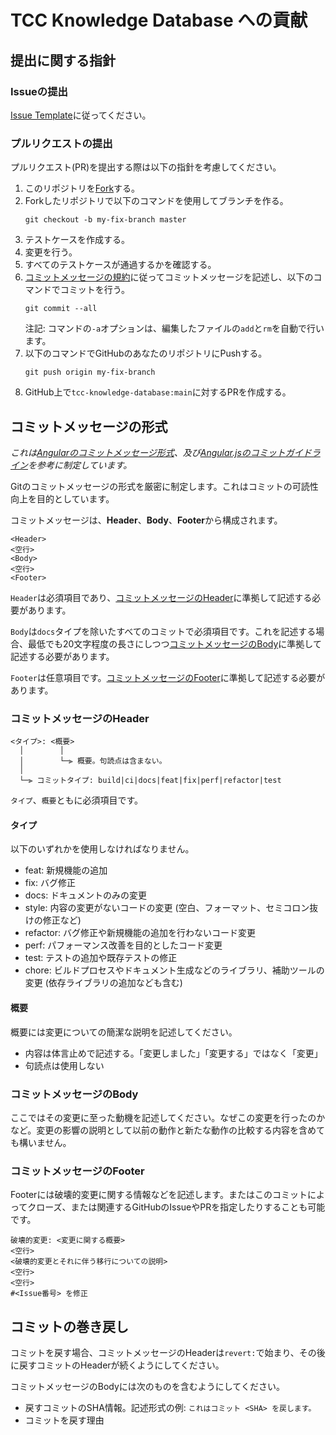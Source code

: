 # TCC Knowledge Database への貢献
## 提出に関する指針
### Issueの提出
[Issue Template](https://github.com/TCC-Study-Group/tcc-knowledge-database/issues/new/choose)に従ってください。

### プルリクエストの提出
プルリクエスト(PR)を提出する際は以下の指針を考慮してください。

1. このリポジトリを[Fork](https://docs.github.com/ja/github/getting-started-with-github/quickstart/fork-a-repo)する。
2. Forkしたリポジトリで以下のコマンドを使用してブランチを作る。
    ```
    git checkout -b my-fix-branch master
    ```
3. テストケースを作成する。
4. 変更を行う。
5. すべてのテストケースが通過するかを確認する。
6. [コミットメッセージの規約](#コミットメッセージの形式)に従ってコミットメッセージを記述し、以下のコマンドでコミットを行う。
    ```
    git commit --all
    ```
    注記: コマンドの`-a`オプションは、編集したファイルの`add`と`rm`を自動で行います。
7. 以下のコマンドでGitHubのあなたのリポジトリにPushする。
    ```
    git push origin my-fix-branch
    ```
8. GitHub上で`tcc-knowledge-database:main`に対するPRを作成する。

## コミットメッセージの形式
_これは[Angularのコミットメッセージ形式](https://github.com/angular/angular/blob/master/CONTRIBUTING.md#-commit-message-format)、及び[Angular.jsのコミットガイドライン](https://github.com/angular/angular.js/blob/master/DEVELOPERS.md#-git-commit-guidelines)を参考に制定しています。_

Gitのコミットメッセージの形式を厳密に制定します。これはコミットの可読性向上を目的としています。

コミットメッセージは、**Header**、**Body**、**Footer**から構成されます。
```
<Header>
<空行>
<Body>
<空行>
<Footer>
```

`Header`は必須項目であり、[コミットメッセージのHeader](#コミットメッセージのHeader)に準拠して記述する必要があります。

`Body`は`docs`タイプを除いたすべてのコミットで必須項目です。これを記述する場合、最低でも20文字程度の長さにしつつ[コミットメッセージのBody](#コミットメッセージのBody)に準拠して記述する必要があります。

`Footer`は任意項目です。[コミットメッセージのFooter](#コミットメッセージのFooter)に準拠して記述する必要があります。

### コミットメッセージのHeader
```
<タイプ>: <概要>
  │        │
  │        └─⫸ 概要。句読点は含まない。
  │
  └─⫸ コミットタイプ: build|ci|docs|feat|fix|perf|refactor|test
```
`タイプ`、`概要`ともに必須項目です。

#### タイプ
以下のいずれかを使用しなければなりません。

- feat: 新規機能の追加
- fix: バグ修正
- docs: ドキュメントのみの変更
- style: 内容の変更がないコードの変更 (空白、フォーマット、セミコロン抜けの修正など)
- refactor: バグ修正や新規機能の追加を行わないコード変更
- perf: パフォーマンス改善を目的としたコード変更
- test: テストの追加や既存テストの修正
- chore: ビルドプロセスやドキュメント生成などのライブラリ、補助ツールの変更 (依存ライブラリの追加なども含む)

#### 概要
概要には変更についての簡潔な説明を記述してください。

- 内容は体言止めで記述する。「変更しました」「変更する」ではなく「変更」
- 句読点は使用しない

### コミットメッセージのBody
ここではその変更に至った動機を記述してください。なぜこの変更を行ったのかなど。変更の影響の説明として以前の動作と新たな動作の比較する内容を含めても構いません。

### コミットメッセージのFooter
Footerには破壊的変更に関する情報などを記述します。またはこのコミットによってクローズ、または関連するGitHubのIssueやPRを指定したりすることも可能です。

```
破壊的変更: <変更に関する概要>
<空行>
<破壊的変更とそれに伴う移行についての説明>
<空行>
<空行>
#<Issue番号> を修正
```

## コミットの巻き戻し
コミットを戻す場合、コミットメッセージのHeaderは`revert:`で始まり、その後に戻すコミットのHeaderが続くようにしてください。

コミットメッセージのBodyには次のものを含むようにしてください。

- 戻すコミットのSHA情報。記述形式の例: `これはコミット <SHA> を戻します。`
- コミットを戻す理由